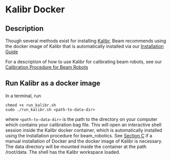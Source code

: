 # Kalibr Docker

## Description

Though several methods exist for installing [Kalibr](https://github.com/ethz-asl/kalibr/wiki), Beam recommends using the docker image of Kalibr that is automatically installed via our [Installation Guide](https://github.com/BEAMRobotics/beam_robotics/wiki/Beam-Robotics-Installation-Guide)

For a description of how to use Kalibr for calibrating beam robots, see our [Calibration Procedure for Beam Robots](https://github.com/BEAMRobotics/beam_robotics/wiki/Calibration-Procedure-for-Beam-Robots)

## Run Kalibr as a docker image

In a terminal, run

```shell
chmod +x run_kalibr.sh
sudo ./run_kalibr.sh <path-to-data-dir>
```

where `<path-to-data-dir>` is the path to the directory on your computer which contains your calibration bag file. This will open an interactive shell session inside the Kalibr docker container, which is automatically installed using the installation procedure for beam_robotics. See [Section C](https://github.com/ethz-asl/kalibr/wiki/installation) if a manual installation of Docker and the docker image of Kalibr is necessary. The data directory will be mounted inside the container at the path /root/data. The shell has the Kalibr workspace loaded.
